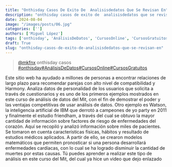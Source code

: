 ```yaml
---
title: "Onthisday Casos De Exito De  Analisisdedatos Que Se Revisan En"
description: "onthisday casos de exito de  analisisdedatos que se revisan en"
date: 2024-08-04
image: "/images/posts/06.jpg"
categories: ['']
authors: ['Miguel López']
tags: ['onthisday', 'AnálisisDeDatos', 'CursosOnline', 'CursosGratuitos']
draft: True
slug: "onthisday-casos-de-exito-de-analisisdedatos-que-se-revisan-en"
---
```


<blockquote class="tiktok-embed" cite="{https://www.tiktok.com/@mkfnx/video/7323384017934404869}" data-video-id="7323384017934404869" style="max-width: 605px;min-width: 325px;" > <section> <a target="_blank" title="@mkfnx" href="https://www.tiktok.com/@mkfnx?refer=embed">@mkfnx</a> onthisday casos </section> <a title="onthisday" target="_blank" href="https://www.tiktok.com/tag/onthisday?refer=embed">#onthisday</a><a title="AnálisisDeDatos" target="_blank" href="https://www.tiktok.com/tag/AnálisisDeDatos?refer=embed">#AnálisisDeDatos</a><a title="CursosOnline" target="_blank" href="https://www.tiktok.com/tag/CursosOnline?refer=embed">#CursosOnline</a><a title="CursosGratuitos" target="_blank" href="https://www.tiktok.com/tag/CursosGratuitos?refer=embed">#CursosGratuitos</a> </blockquote> <script async src="https://www.tiktok.com/embed.js"></script>

Este sitio web ha ayudado a millones de personas a encontrar relaciones de largo plazo para recomendar parejas con alto nivel de compatibilidad y Harmony. Analiza datos de personalidad de los usuarios que solicita a través de cuestionarios y es uno de los primeros ejemplos mostrados en este curso de análisis de datos del Mit, con el fin de demostrar el poder y las ventajas competitivas de usar análisis de datos. Otro ejemplo es Watson, la inteligencia artificial de IBM que derrotó a campeones de yo party en 2011 y finalmente el estudio friendham, a través del cual se obtuvo la mayor cantidad de información sobre factores de riesgo de enfermedades del corazón. Aquí se recopiló y analizó información sobre miles de pacientes. Se tomaron en cuenta características físicas, hábitos y resultado de estudios médicos aplicados. A partir de ello, se crearon modelos matemáticos que permiten pronosticar si una persona desarrollará enfermedades cardíacas, con lo cual se ha logrado disminuir la cantidad de muertes por estas causas. Tú puedes aprender a realizar este tipo de análisis en este curso del Mit, del cual ya hice un video que dejo enlazado 